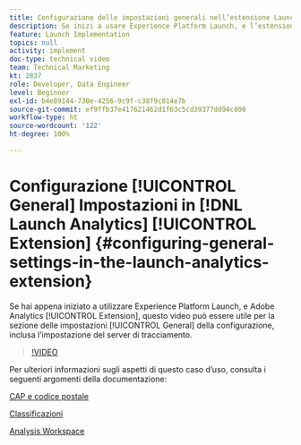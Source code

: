 ```yaml
---
title: Configurazione delle impostazioni generali nell’estensione Launch Analytics
description: Se inizi a usare Experience Platform Launch, e l’estensione Adobe Analytics, questo video ti può aiutare con la parte relativa alle impostazioni generali della configurazione, inclusa l’impostazione del server di tracciamento.
feature: Launch Implementation
topics: null
activity: implement
doc-type: technical video
team: Technical Marketing
kt: 2837
role: Developer, Data Engineer
level: Beginner
exl-id: b4e89144-730e-4256-9c9f-c38f9c814e7b
source-git-commit: ef9ffb37e417621462d1f63c5cd39377dd94c800
workflow-type: ht
source-wordcount: '122'
ht-degree: 100%

---
```


# Configurazione [!UICONTROL General] Impostazioni in [!DNL Launch Analytics] [!UICONTROL Extension] {#configuring-general-settings-in-the-launch-analytics-extension}

Se hai appena iniziato a utilizzare Experience Platform Launch, e Adobe Analytics [!UICONTROL Extension], questo video può essere utile per la sezione delle impostazioni [!UICONTROL General] della configurazione, inclusa l’impostazione del server di tracciamento.

>[!VIDEO](https://video.tv.adobe.com/v/27093/?quality=9)

Per ulteriori informazioni sugli aspetti di questo caso d’uso, consulta i seguenti argomenti della documentazione:

[CAP e codice postale](https://experienceleague.adobe.com/docs/analytics/components/dimensions/zip-code.html?lang=it)

[Classificazioni](https://experienceleague.adobe.com/docs/analytics/components/classifications/c-classifications.html?lang=it)

[Analysis Workspace](https://experienceleague.adobe.com/docs/analytics/analyze/analysis-workspace/analysis-workspace-features.html?lang=it)
